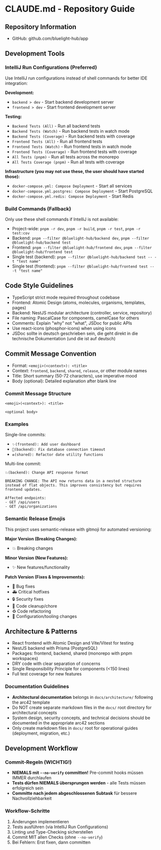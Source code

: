 # CLAUDE.md - Repository Guide

## Repository Information

- GitHub: github.com/bluelight-hub/app

## Development Tools

### IntelliJ Run Configurations (Preferred)

Use IntelliJ run configurations instead of shell commands for better IDE integration:

**Development:**

- `backend > dev` - Start backend development server
- `frontend > dev` - Start frontend development server

**Testing:**

- `Backend Tests (All)` - Run all backend tests
- `Backend Tests (Watch)` - Run backend tests in watch mode
- `Backend Tests (Coverage)` - Run backend tests with coverage
- `Frontend Tests (All)` - Run all frontend tests
- `Frontend Tests (Watch)` - Run frontend tests in watch mode
- `Frontend Tests (Coverage)` - Run frontend tests with coverage
- `All Tests (pnpm)` - Run all tests across the monorepo
- `All Tests Coverage (pnpm)` - Run all tests with coverage

**Infrastructure (you may not use these, the user should have started those):**

- `docker-compose.yml: Compose Deployment` - Start all services
- `docker-compose.yml.postgres: Compose Deployment` - Start PostgreSQL
- `docker-compose.yml.redis: Compose Deployment` - Start Redis

### Build Commands (Fallback)

Only use these shell commands if IntelliJ is not available:

- Project-wide: `pnpm -r dev`, `pnpm -r build`, `pnpm -r test`, `pnpm -r test:cov`
- Backend: `pnpm --filter @bluelight-hub/backend dev`, `pnpm --filter @bluelight-hub/backend test`
- Frontend: `pnpm --filter @bluelight-hub/frontend dev`, `pnpm --filter @bluelight-hub/frontend test`
- Single test (backend): `pnpm --filter @bluelight-hub/backend test -- -t "test name"`
- Single test (frontend): `pnpm --filter @bluelight-hub/frontend test -- -t "test name"`

## Code Style Guidelines

- TypeScript strict mode required throughout codebase
- Frontend: Atomic Design (atoms, molecules, organisms, templates, pages)
- Backend: NestJS modular architecture (controller, service, repository)
- File naming: PascalCase for components, camelCase for others
- Comments: Explain "why" not "what", JSDoc for public APIs
- Use react-icons (phosphor-icons) when using icons
- JSDoc sollte in deutsch geschrieben sein, die geht direkt in die technische Dokumentation (und die ist auf deutsch)

## Commit Message Convention

- Format: `<emoji>(<context>): <title>`
- Context: `frontend`, `backend`, `shared`, `release`, or other module names
- Title: Short summary (50-72 characters), use imperative mood
- Body (optional): Detailed explanation after blank line

### Commit Message Structure

```
<emoji>(<context>): <title>

<optional body>
```

### Examples

Single-line commits:

- `✨(frontend): Add user dashboard`
- `🐛(backend): Fix database connection timeout`
- `♻️(shared): Refactor date utility functions`

Multi-line commit:

```
💥(backend): Change API response format

BREAKING CHANGE: The API now returns data in a nested structure
instead of flat objects. This improves consistency but requires
frontend updates.

Affected endpoints:
- GET /api/users
- GET /api/organizations
```

### Semantic Release Emojis

This project uses semantic-release with gitmoji for automated versioning:

**Major Version (Breaking Changes):**

- 💥 Breaking changes

**Minor Version (New Features):**

- ✨ New features/functionality

**Patch Version (Fixes & Improvements):**

- 🐛 Bug fixes
- 🚑 Critical hotfixes
- 🔒 Security fixes
- 🧹 Code cleanup/chore
- ♻️ Code refactoring
- 🔧 Configuration/tooling changes

## Architecture & Patterns

- React frontend with Atomic Design and Vite/Vitest for testing
- NestJS backend with Prisma (PostgreSQL)
- Packages: frontend, backend, shared (monorepo with pnpm workspaces)
- DRY code with clear separation of concerns
- Single Responsibility Principle for components (<150 lines)
- Full test coverage for new features

### Documentation Guidelines

- **Architectural documentation** belongs in `docs/architecture/` following the arc42 template
- Do NOT create separate markdown files in the `docs/` root directory for architectural concepts
- System design, security concepts, and technical decisions should be documented in the appropriate arc42 sections
- Only create markdown files in `docs/` root for operational guides (deployment, migration, etc.)

## Development Workflow

### Commit-Regeln (WICHTIG!)

- **NIEMALS mit `--no-verify` committen!** Pre-commit hooks müssen IMMER durchlaufen
- **Tests dürfen NIEMALS übersprungen werden** - alle Tests müssen erfolgreich sein
- **Committe nach jedem abgeschlossenen Subtask** für bessere Nachvollziehbarkeit

### Workflow-Schritte

1. Änderungen implementieren
2. Tests ausführen (via IntelliJ Run Configurations)
3. Linting und Type-Checking sicherstellen
4. Commit MIT allen Checks (ohne `--no-verify`)
5. Bei Fehlern: Erst fixen, dann committen
